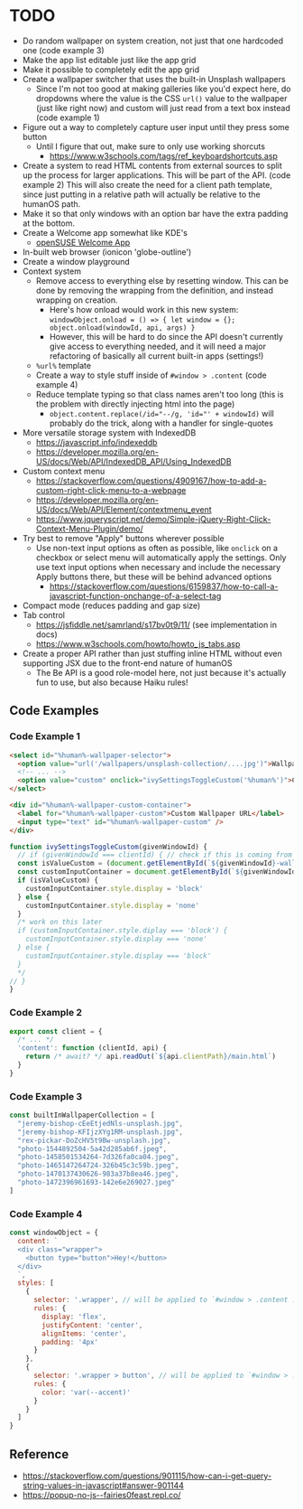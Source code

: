 # TODO

- Do random wallpaper on system creation, not just that one hardcoded one (code example 3)
- Make the app list editable just like the app grid
- Make it possible to completely edit the app grid
- Create a wallpaper switcher that uses the built-in Unsplash wallpapers
  - Since I'm not too good at making galleries like you'd expect here, do dropdowns where the value is the CSS `url()` value to the wallpaper (just like right now) and custom will just read from a text box instead (code example 1)
- Figure out a way to completely capture user input until they press some button
  - Until I figure that out, make sure to only use working shorcuts
    - <https://www.w3schools.com/tags/ref_keyboardshortcuts.asp>
- Create a system to read HTML contents from external sources to split up the process for larger applications.
  This will be part of the API. (code example 2) This will also create the need for a client path template, since just putting in a relative path will actually be relative to the humanOS path.
- Make it so that only windows with an option bar have the extra padding at the bottom.
- Create a Welcome app somewhat like KDE's
  - [openSUSE Welcome App](etc/kde_opensuse_welcome.png)
- In-built web browser (ionicon 'globe-outline')
- Create a window playground
- Context system
  - Remove access to everything else by resetting window. This can be done by removing the wrapping from the definition, and instead wrapping on creation.
    - Here's how onload would work in this new system: `windowObject.onload = () => { let window = {}; object.onload(windowId, api, args) }`
    - However, this will be hard to do since the API doesn't currently give access to everything needed, and it will need a major refactoring of basically all current built-in apps (settings!)
  - `%url%` template
  - Create a way to style stuff inside of `#window > .content` (code example 4)
  - Reduce template typing so that class names aren't too long (this is the problem with directly injecting html into the page)
    - `object.content.replace(/id="--/g, 'id="' + windowId)` will probably do the trick, along with a handler for single-quotes
- More versatile storage system with IndexedDB
  - <https://javascript.info/indexeddb>
  - <https://developer.mozilla.org/en-US/docs/Web/API/IndexedDB_API/Using_IndexedDB>
- Custom context menu
  - <https://stackoverflow.com/questions/4909167/how-to-add-a-custom-right-click-menu-to-a-webpage>
  - <https://developer.mozilla.org/en-US/docs/Web/API/Element/contextmenu_event>
  - <https://www.jqueryscript.net/demo/Simple-jQuery-Right-Click-Context-Menu-Plugin/demo/>
- Try best to remove "Apply" buttons wherever possible
  - Use non-text input options as often as possible, like `onclick` on a checkbox or select menu will automatically apply the settings.
    Only use text input options when necessary and include the necessary Apply buttons there, but these will be behind advanced options
    - <https://stackoverflow.com/questions/6159837/how-to-call-a-javascript-function-onchange-of-a-select-tag>
- Compact mode (reduces padding and gap size)
- Tab control
  - <https://jsfiddle.net/samrland/s17bv0t9/11/> (see implementation in docs)
  - <https://www.w3schools.com/howto/howto_js_tabs.asp>
- Create a proper API rather than just stuffing inline HTML without even supporting JSX due to the front-end nature of humanOS
  - The Be API is a good role-model here, not just because it's actually fun to use, but also because Haiku rules!

## Code Examples

### Code Example 1

```html
<select id="%human%-wallpaper-selector">
  <option value="url('/wallpapers/unsplash-collection/....jpg')">Wallpaper Description</option>
  <!-- ... -->
  <option value="custom" onclick="ivySettingsToggleCustom('%human%')">Custom</option>
</select>

<div id="%human%-wallpaper-custom-container">
  <label for="%human%-wallpaper-custom">Custom Wallpaper URL</label>
  <input type="text" id="%human%-wallpaper-custom" />
</div>
```

```js
function ivySettingsToggleCustom(givenWindowId) {
  // if (givenWindowId === clientId) { // check if this is coming from the same window // commented out because this may cause errors with other settings windows, need to test
  const isValueCustom = (document.getElementById(`${givenWindowId}-wallpaper-selector`).value === 'custom')
  const customInputContainer = document.getElementById(`${givenWindowId}-wallpaper-custom-container`)
  if (isValueCustom) {
    customInputContainer.style.display = 'block'
  } else {
    customInputContainer.style.display = 'none'
  }
  /* work on this later
  if (customInputContainer.style.diplay === 'block') {
    customInputContainer.style.display === 'none'
  } else {
    customInputContainer.style.display === 'block'
  }
  */
// }
}
```

### Code Example 2

```js
export const client = {
  /* ... */
  'content': function (clientId, api) {
    return /* await? */ api.readOut(`${api.clientPath}/main.html`)
  }
}
```

### Code Example 3

```js
const builtInWallpaperCollection = [
  "jeremy-bishop-cEeEtjedNls-unsplash.jpg",
  "jeremy-bishop-KFIjzXYg1RM-unsplash.jpg",
  "rex-pickar-DoZcHV5t9Bw-unsplash.jpg",
  "photo-1544892504-5a42d285ab6f.jpeg",
  "photo-1458501534264-7d326fa0ca04.jpeg",
  "photo-1465147264724-326b45c3c59b.jpeg",
  "photo-1470137430626-983a37b8ea46.jpeg",
  "photo-1472396961693-142e6e269027.jpeg"
]
```

### Code Example 4


```js
const windowObject = {
  content: `
  <div class="wrapper">
    <button type="button">Hey!</button>
  </div>
  `,
  styles: [
    {
      selector: '.wrapper', // will be applied to `#window > .content .wrapper`
      rules: {
        display: 'flex',
        justifyContent: 'center',
        alignItems: 'center',
        padding: '4px'
      }
    },
    {
      selector: '.wrapper > button', // will be applied to `#window > .content .wrapper > button`
      rules: {
        color: 'var(--accent)'
      }
    }
  ]
}
```

## Reference

- <https://stackoverflow.com/questions/901115/how-can-i-get-query-string-values-in-javascript#answer-901144>
- <https://popup-no-js--fairies0feast.repl.co/>
